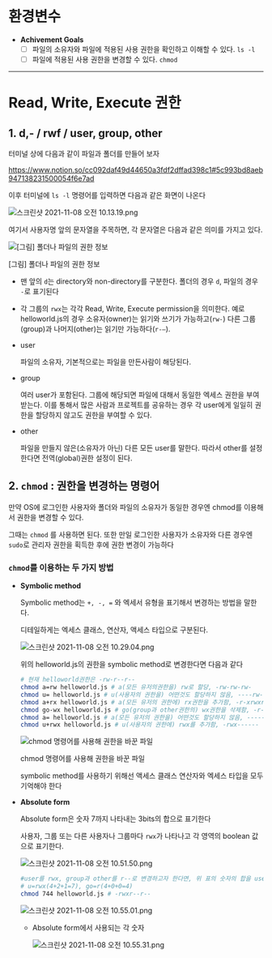 # 환경변수

- **Achivement Goals**
    - [ ]  파일의 소유자와 파일에 적용된 사용 권한을 확인하고 이해할 수 있다. `ls -l`
    - [ ]  파일에 적용된 사용 권한을 변경할 수 있다. `chmod`

---

# Read, Write, Execute 권한

## 1. d,- / rwf / user, group, other

터미널 상에 다음과 같이 파일과 폴더를 만들어 보자

https://www.notion.so/cc092daf49d44650a3fdf2dffad398c1#5c993bd8aeb947138231500054f6e7ad

이후 터미널에 `ls -l` 명령어를 입력하면 다음과 같은 화면이 나온다

![스크린샷 2021-11-08 오전 10.13.19.png](https://s3-us-west-2.amazonaws.com/secure.notion-static.com/0f761af7-61dd-443d-9102-dcc0b7911fd3/스크린샷_2021-11-08_오전_10.13.19.png)

여기서 사용자명 앞의 문자열을 주목하면, 각 문자열은 다음과 같은 의미를 가지고 있다.

![[그림] 폴더나 파일의 권한 정보](https://s3-us-west-2.amazonaws.com/secure.notion-static.com/bf158532-b16c-44ce-9c5b-0b9250f2d57b/Untitled.png)

[그림] 폴더나 파일의 권한 정보

- 맨 앞의 `d`는 directory와 non-directory를 구분한다. 폴더의 경우 `d`, 파일의 경우 `-`로 표기된다
- 각 그룹의 `rwx`는 각각 Read, Write, Execute permission을 의미한다. 예로  helloworld.js의 경우  소유자(owner)는 읽기와 쓰기가 가능하고(`rw-`) 다른 그룹(group)과 나머지(other)는 읽기만 가능하다(`r-—`).
- user
    
    파일의 소유자, 기본적으로는 파일을 만든사람이 해당된다.
    
- group
    
    여러 user가 포함된다. 그룹에 해당되면 파일에 대해서 동일한 엑세스 권한을 부여받는다. 이를 통해서 많은 사람과 프로젝트를 공유하는 경우 각 user에게 일일히 권한을 할당하지 않고도 권한을 부여할 수 있다.
    
- other
    
    파일을 만들지 않은(소유자가 아닌) 다른 모든 user를 말한다. 따라서 other를 설정한다면 전역(global)권한 설정이 된다.
    

## 2. `chmod` : 권한을 변경하는 명령어

만약 OS에 로그인한 사용자와 폴더와 파일의 소유자가 동일한 경우엔 chmod를 이용해서 권한을 변경할 수 있다.

그때는 `chmod` 를 사용하면 된다. 또한 만일 로그인한 사용자가 소유자와 다른 경우엔 `sudo`로 관리자 권한을 획득한 후에 권한 변경이 가능하다

### `chmod`를 이용하는 두 가지 방법

- **Symbolic method**
    
    Symbolic method는 `+, -, =` 와 엑세서 유형을 표기해서 변경하는 방법을 말한다.
    
    디테일하게는 엑세스 클래스, 연산자, 액세스 타입으로 구분된다.
    
    ![스크린샷 2021-11-08 오전 10.29.04.png](https://s3-us-west-2.amazonaws.com/secure.notion-static.com/b899d02c-0caa-44b6-b83c-903eab4e96d7/스크린샷_2021-11-08_오전_10.29.04.png)
    
    위의 helloworld.js의 권한을 symbolic method로 변경한다면 다음과 같다
    
    ```bash
    # 현재 helloworld권한은 -rw-r--r--
    chmod a=rw helloworld.js # a(모든 유저의권한을) rw로 할당, -rw-rw-rw-
    chmod u= helloworld.js # u(사용자의 권한을) 어떤것도 할당하지 않음, ----rw-rw-
    chmod a+rx helloworld.js # a(모든 유저의 권한에) rx권한을 추가함, -r-xrwxrwx
    chmod go-wx helloworld.js # go(group과 other권한의) wx권한을 삭제함, -r-xr--r--
    chmod a= helloworld.js # a(모든 유저의 권한을) 어떤것도 할당하지 않음, ----------
    chmod u+rwx helloworld.js # u(사용자의 권한에) rwx를 추가함, -rwx------
    ```
    
    ![chmod 명령어를 사용해 권한을 바꾼 파일](https://s3-us-west-2.amazonaws.com/secure.notion-static.com/590339a4-45a5-4cad-8964-f968cb0c2ae9/스크린샷_2021-11-08_오전_10.48.35.png)
    
    chmod 명령어를 사용해 권한을 바꾼 파일
    
    symbolic method를 사용하기 위해선 액세스 클래스 연산자와 엑세스 타입을 모두 기억해야 한다
    
- **Absolute form**
    
    Absolute form은 숫자 7까지 나타내는 3bits의 합으로 표기한다
    
    사용자, 그룹 또는 다른 사용자나 그룹마다 `rwx`가 나타나고 각 영역의 boolean 값으로 표기한다.
    
    ![스크린샷 2021-11-08 오전 10.51.50.png](https://s3-us-west-2.amazonaws.com/secure.notion-static.com/145dbb08-e7ae-477c-bdb9-a3f2483af147/스크린샷_2021-11-08_오전_10.51.50.png)
    
    ```bash
    #user를 rwx, group과 other를 r--로 변경하고자 한다면, 위 표의 숫자의 합을 user, group, other 순으로 입력하여 사용한다
    # u=rwx(4+2+1=7), go=r(4+0+0=4)
    chmod 744 helloworld.js # -rwxr--r--
    ```
    
    ![스크린샷 2021-11-08 오전 10.55.01.png](https://s3-us-west-2.amazonaws.com/secure.notion-static.com/b059d18a-9a70-4b1c-bdc3-e5c7654b9c11/스크린샷_2021-11-08_오전_10.55.01.png)
    
    - Absolute form에서 사용되는 각 숫자
        
        ![스크린샷 2021-11-08 오전 10.55.31.png](https://s3-us-west-2.amazonaws.com/secure.notion-static.com/d2dad62d-0d36-47dc-ac4a-654860e36b97/스크린샷_2021-11-08_오전_10.55.31.png)
